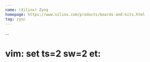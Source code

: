 ```yaml
---
name: (Xilinx) Zynq
homepage: https://www.xilinx.com/products/boards-and-kits.html
tag: zync
---
```

...
# vim: set ts=2 sw=2 et:
